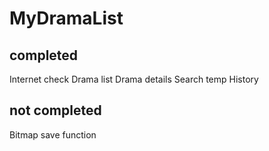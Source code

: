 # MyDramaList

completed
-------------------------------
Internet check
Drama list
Drama details
Search temp
History

not completed
-------------------------------
Bitmap save function
